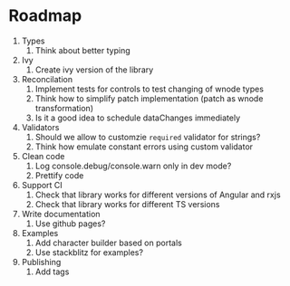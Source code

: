 # Roadmap

1. Types
    1. Think about better typing
1. Ivy
    1. Create ivy version of the library
1. Reconcilation
    1. Implement tests for controls to test changing of wnode types
    1. Think how to simplify patch implementation (patch as wnode transformation)
    1. Is it a good idea to schedule dataChanges immediately
1. Validators
    1. Should we allow to customzie `required` validator for strings?
    1. Think how emulate constant errors using custom validator
1. Clean code
    1. Log console.debug/console.warn only in dev mode?
    1. Prettify code
1. Support CI
    1. Check that library works for different versions of Angular and rxjs
    1. Check that library works for different TS versions
1. Write documentation
    1. Use github pages?
1. Examples
    1. Add character builder based on portals
    1. Use stackblitz for examples?
1. Publishing
    1. Add tags